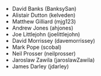 * David Banks (BanksySan)
* Alistair Dutton (kelveden)
* Matthew Gilliard (mjg123)
* Andrew Jones (ahjones)
* Joe Littlejohn (joelittlejohn)
* David Morrissey (davemorrissey)
* Mark Pope (scobal)
* Neil Prosser (neilprosser)
* Jaroslaw Zawila (jaroslawZawila)
* James Darley (jdarley)
